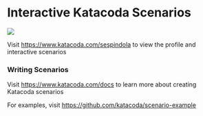# Interactive Katacoda Scenarios

[![](http://shields.katacoda.com/katacoda/sespindola/count.svg)](https://www.katacoda.com/sespindola "Get your profile on Katacoda.com")

Visit https://www.katacoda.com/sespindola to view the profile and interactive scenarios

### Writing Scenarios
Visit https://www.katacoda.com/docs to learn more about creating Katacoda scenarios

For examples, visit https://github.com/katacoda/scenario-example
